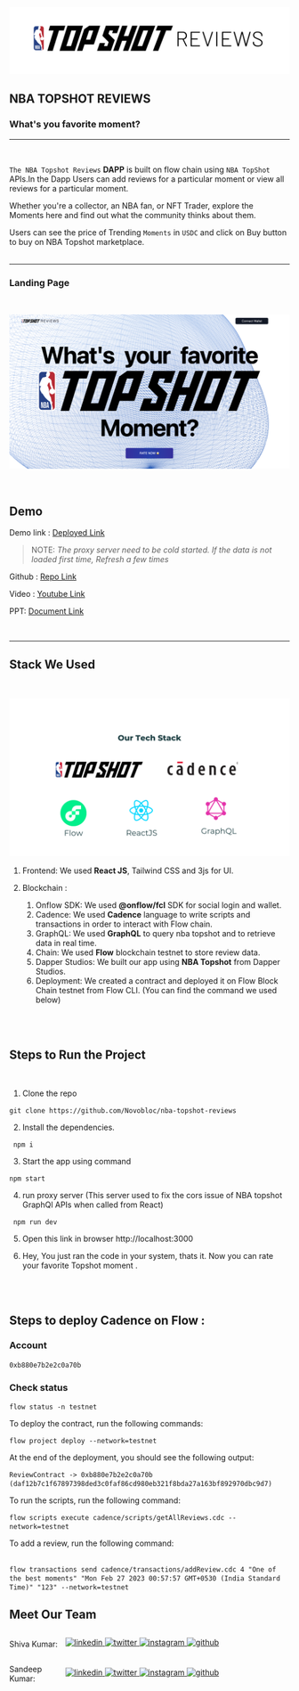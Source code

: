 ![Title](./images/title.png)

## NBA TOPSHOT REVIEWS

### What's you favorite moment?

---

<br>

`The NBA Topshot Reviews` **DAPP** is built on flow chain using `NBA TopShot` APIs.In the Dapp Users can add reviews for a particular moment or view all reviews for a particular moment.

Whether you're a collector, an NBA fan, or NFT Trader, explore the Moments here and find out what the community thinks about them.

Users can see the price of Trending `Moments` in `USDC` and click on Buy button to buy on NBA Topshot marketplace.
<br>
<br>

---

### Landing Page

<br>

![Home Page](./images/home.png)

<br>

## Demo

Demo link : <a style="margin-bottom: 5px;" href="https://github.com/Novobloc/nba-topshot-reviews" target="_blank"> Deployed Link </a>

> NOTE: _The proxy server need to be cold started. If the data is not loaded first time, Refresh a few times_

Github : <a style="margin-bottom: 5px;" href="https://github.com/Novobloc/nba-topshot-reviews" target="_blank"> Repo Link </a>

Video : <a style="margin-bottom: 5px;" href="" target="_blank"> Youtube Link </a>

PPT: <a style="margin-bottom: 5px;" href="https://nba-topshot-reviews.netlify.app/project-ppt.pdf" target="_blank"> Document Link </a>

<br>


---

## Stack We Used

<br>

![alt text](images/stack.png)
<br>

1. Frontend: We used **React JS**, Tailwind CSS and 3js for UI.

2. Blockchain :
   1. Onflow SDK: We used **@onflow/fcl** SDK for social login and wallet.
   2. Cadence: We used **Cadence** language to write scripts and transactions in order to interact with Flow chain.
   3. GraphQL: We used **GraphQL** to query nba topshot and to retrieve data in real time.
   4. Chain: We used **Flow** blockchain testnet to store review data.
   5. Dapper Studios: We built our app using **NBA Topshot** from Dapper Studios.
   6. Deployment: We created a contract and deployed it on Flow Block Chain testnet from Flow CLI. (You can find the command we used below)

<br>
<br>

## Steps to Run the Project

<br>

1. Clone the repo

```
git clone https://github.com/Novobloc/nba-topshot-reviews
```

2. Install the dependencies.

```
 npm i
```

3. Start the app using command

```
npm start
```

4. run proxy server
   (This server used to fix the cors issue of NBA topshot GraphQl APIs when called from React)

```
 npm run dev
```

5. Open this link in browser http://localhost:3000

6. Hey, You just ran the code in your system, thats it. Now you can rate your favorite Topshot moment .

<br>
<br>

## Steps to deploy Cadence on Flow :

### Account

```
0xb880e7b2e2c0a70b
```

### Check status

```
flow status -n testnet
```

To deploy the contract, run the following commands:

```
flow project deploy --network=testnet
```

At the end of the deployment, you should see the following output:

```
ReviewContract -> 0xb880e7b2e2c0a70b (daf12b7c1f67897398ded3c0faf86cd980eb321f8bda27a163bf892970dbc9d7)
```

To run the scripts, run the following command:

```
flow scripts execute cadence/scripts/getAllReviews.cdc --network=testnet
```

To add a review, run the following command:

```

flow transactions send cadence/transactions/addReview.cdc 4 "One of the best moments" "Mon Feb 27 2023 00:57:57 GMT+0530 (India Standard Time)" "123" --network=testnet
```



## Meet Our Team

<div style="display: flex; justify-content: space-between; align-items: center;">
   <p style="flex:1">Shiva Kumar: </p>
   <div style="flex:4; justify-content: space-between;">
      <a href="https://www.linkedin.com/in/shivamangina/" target="_blank">
      <img src=https://img.shields.io/badge/linkedin-%2300acee.svg?color=405DE6&style=for-the-badge&logo=linkedin&logoColor=white alt=linkedin style="margin-bottom: 5px;" />
      </a>
      <a href="https://twitter.com/shivakmangina" target="_blank">
      <img src=https://img.shields.io/badge/twitter-%2300acee.svg?color=1DA1F2&style=for-the-badge&logo=twitter&logoColor=white alt=twitter style="margin-bottom: 5px;" />
      </a>
      <a href="https://www.instagram.com/shiva_mangina" target="_blank">
      <img src=https://img.shields.io/badge/instagram-%ff5851db.svg?color=C13584&style=for-the-badge&logo=instagram&logoColor=white alt=instagram style="margin-bottom: 5px;" />
      </a>
      <a href="https://github.com/shivamangina" target="_blank">
      <img src=https://img.shields.io/badge/GitHub-100000?style=for-the-badge&logo=github&logoColor=white alt=github style="margin-bottom: 5px;" />
      </a>
   </div>
</div>

<div style="display: flex; justify-content: space-between; align-items: center;">
   <p style="flex:1">Sandeep Kumar: </p>
   <div style="flex:4; justify-content: space-between;">
      <a href="https://www.linkedin.com/in/satyasandeep" target="_blank">
      <img src=https://img.shields.io/badge/linkedin-%2300acee.svg?color=405DE6&style=for-the-badge&logo=linkedin&logoColor=white alt=linkedin style="margin-bottom: 5px;" />
      </a>
      <a href="https://twitter.com/satyasandeep76" target="_blank">
      <img src=https://img.shields.io/badge/twitter-%2300acee.svg?color=1DA1F2&style=for-the-badge&logo=twitter&logoColor=white alt=twitter style="margin-bottom: 5px;" />
      </a>
      <a href="https://www.instagram.com/satyasandeep007" target="_blank">
      <img src=https://img.shields.io/badge/instagram-%ff5851db.svg?color=C13584&style=for-the-badge&logo=instagram&logoColor=white alt=instagram style="margin-bottom: 5px;" />
      </a>
      <a href="https://github.com/satyasandeep007" target="_blank">
      <img src=https://img.shields.io/badge/GitHub-100000?style=for-the-badge&logo=github&logoColor=white alt=github style="margin-bottom: 5px;" />
      </a>
   </div>
</div>

<br />

